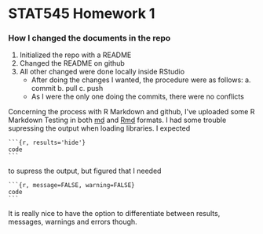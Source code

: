 # STAT545 Homework 1
### How I changed the documents in the repo

1. Initialized the repo with a README
2. Changed the README on github
3. All other changed were done locally inside RStudio
    - After doing the changes I wanted, the procedure were as follows:
        a. commit
        b. pull
        c. push
    - As I were the only one doing the commits, there were no conflicts

Concerning the process with R Markdown and github, I've uploaded some R Markdown Testing in both [md](hw01_gapminder.md) and [Rmd](hw01_gapminder.Rmd) formats. I had some trouble supressing the output when loading libraries. I expected 
````
```{r, results='hide'}
code
```
````
to supress the output, but figured that I needed
````
```{r, message=FALSE, warning=FALSE}
code
```
````
It is really nice to have the option to differentiate between results, messages, warnings and errors though.

